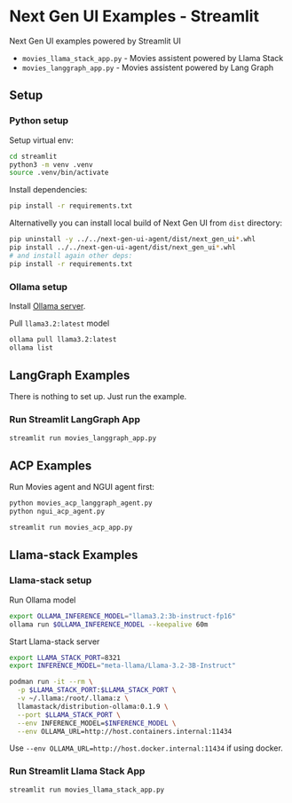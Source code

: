 # Next Gen UI Examples - Streamlit

Next Gen UI examples powered by Streamlit UI

* `movies_llama_stack_app.py` - Movies assistent powered by Llama Stack
* `movies_langgraph_app.py` - Movies assistent powered by Lang Graph

## Setup 

### Python setup

Setup virtual env:
```sh
cd streamlit
python3 -m venv .venv
source .venv/bin/activate
```

Install dependencies:
```sh
pip install -r requirements.txt
```

Alternativelly you can install local build of Next Gen UI from `dist` directory:
```sh
pip uninstall -y ../../next-gen-ui-agent/dist/next_gen_ui*.whl
pip install ../../next-gen-ui-agent/dist/next_gen_ui*.whl
# and install again other deps:
pip install -r requirements.txt
```

### Ollama setup

Install [Ollama server](https://ollama.com/download).

Pull `llama3.2:latest` model
```sh
ollama pull llama3.2:latest
ollama list
```

## LangGraph Examples

There is nothing to set up. Just run the example.

### Run Streamlit LangGraph App

```sh
streamlit run movies_langgraph_app.py
```

## ACP Examples

Run Movies agent and NGUI agent first:

```sh
python movies_acp_langgraph_agent.py
python ngui_acp_agent.py
```

```sh
streamlit run movies_acp_app.py
```



## Llama-stack Examples

### Llama-stack setup

Run Ollama model
```sh
export OLLAMA_INFERENCE_MODEL="llama3.2:3b-instruct-fp16"
ollama run $OLLAMA_INFERENCE_MODEL --keepalive 60m
```

Start Llama-stack server
```sh
export LLAMA_STACK_PORT=8321
export INFERENCE_MODEL="meta-llama/Llama-3.2-3B-Instruct"

podman run -it --rm \
  -p $LLAMA_STACK_PORT:$LLAMA_STACK_PORT \
  -v ~/.llama:/root/.llama:z \
  llamastack/distribution-ollama:0.1.9 \
  --port $LLAMA_STACK_PORT \
  --env INFERENCE_MODEL=$INFERENCE_MODEL \
  --env OLLAMA_URL=http://host.containers.internal:11434
```
Use `--env OLLAMA_URL=http://host.docker.internal:11434` if using docker.


### Run Streamlit Llama Stack App

```sh
streamlit run movies_llama_stack_app.py
```
